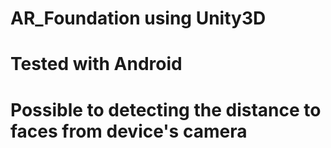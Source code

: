 # AR_Foundation using Unity3D
# Tested with Android
# Possible to detecting the distance to faces from device's camera
